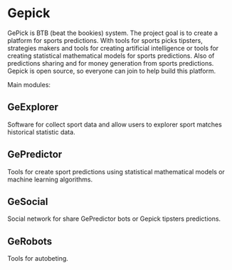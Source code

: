 # Gepick

GePick is BTB (beat the bookies) system. The project goal is to create a platform for sports predictions. With tools for sports picks tipsters, strategies makers and tools for creating artificial intelligence or tools for creating statistical mathematical models for sports predictions. Also of predictions sharing and for money generation from sports predictions. Gepick is open source, so everyone can join to help build this platform.

Main modules:

## GeExplorer 
Software for collect sport data and allow users to explorer sport matches historical statistic data.
## GePredictor 
Tools for create sport predictions using statistical mathematical models or machine learning algorithms.
## GeSocial 
Social network for share GePredictor bots or Gepick tipsters predictions.
## GeRobots 
Tools for autobeting.

